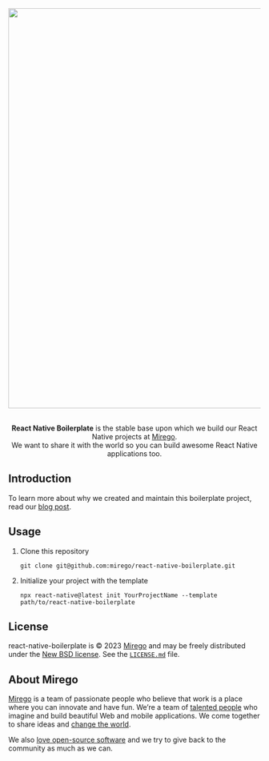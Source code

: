 <div align="center">
  <img width="800" src="https://github.com/mirego/react-native-boilerplate/assets/11348/68bbb056-ade7-42fa-ac25-f86f994a6840" /><br /><br />

  <p>
    <strong>React Native Boilerplate</strong> is the stable base upon which we build our React Native projects at <a href="https://www.mirego.com">Mirego</a>.<br>We want to share it with the world so you can build awesome React Native applications too.
  </p>
</div>

## Introduction

To learn more about why we created and maintain this boilerplate project, read our [blog post](https://shift.mirego.com/en/boilerplate-projects).

## Usage

1. Clone this repository
    ```
    git clone git@github.com:mirego/react-native-boilerplate.git
    ```
2. Initialize your project with the template
    ```
    npx react-native@latest init YourProjectName --template path/to/react-native-boilerplate
    ```

## License

react-native-boilerplate is © 2023 [Mirego](https://www.mirego.com) and may be freely distributed under the [New BSD license](http://opensource.org/licenses/BSD-3-Clause). See the [`LICENSE.md`](./LICENSE.md) file.

## About Mirego

[Mirego](https://www.mirego.com) is a team of passionate people who believe that work is a place where you can innovate and have fun. We’re a team of [talented people](https://life.mirego.com) who imagine and build beautiful Web and mobile applications. We come together to share ideas and [change the world](http://www.mirego.org).

We also [love open-source software](https://open.mirego.com) and we try to give back to the community as much as we can.
